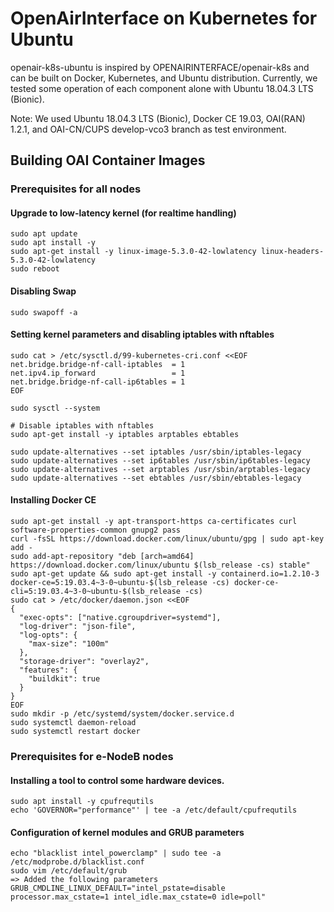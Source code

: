 # OpenAirInterface on Kubernetes for Ubuntu

openair-k8s-ubuntu is inspired by OPENAIRINTERFACE/openair-k8s and can be built on Docker, Kubernetes, and Ubuntu distribution. Currently, we tested some operation of each component alone with Ubuntu 18.04.3 LTS (Bionic).

Note: We used  Ubuntu 18.04.3 LTS (Bionic), Docker CE 19.03, OAI(RAN) 1.2.1, and OAI-CN/CUPS develop-vco3 branch as test environment.

## Building OAI Container Images

### Prerequisites for all nodes

#### Upgrade to low-latency kernel (for realtime handling)
```
sudo apt update
sudo apt install -y 
sudo apt-get install -y linux-image-5.3.0-42-lowlatency linux-headers-5.3.0-42-lowlatency
sudo reboot
```

#### Disabling Swap
```
sudo swapoff -a
```

#### Setting kernel parameters and disabling iptables with nftables
```
sudo cat > /etc/sysctl.d/99-kubernetes-cri.conf <<EOF
net.bridge.bridge-nf-call-iptables  = 1
net.ipv4.ip_forward                 = 1
net.bridge.bridge-nf-call-ip6tables = 1
EOF

sudo sysctl --system

# Disable iptables with nftables
sudo apt-get install -y iptables arptables ebtables

sudo update-alternatives --set iptables /usr/sbin/iptables-legacy
sudo update-alternatives --set ip6tables /usr/sbin/ip6tables-legacy
sudo update-alternatives --set arptables /usr/sbin/arptables-legacy
sudo update-alternatives --set ebtables /usr/sbin/ebtables-legacy
```

#### Installing Docker CE
```
sudo apt-get install -y apt-transport-https ca-certificates curl software-properties-common gnupg2 pass
curl -fsSL https://download.docker.com/linux/ubuntu/gpg | sudo apt-key add -
sudo add-apt-repository "deb [arch=amd64] https://download.docker.com/linux/ubuntu $(lsb_release -cs) stable"
sudo apt-get update && sudo apt-get install -y containerd.io=1.2.10-3 docker-ce=5:19.03.4~3-0~ubuntu-$(lsb_release -cs) docker-ce-cli=5:19.03.4~3-0~ubuntu-$(lsb_release -cs)
sudo cat > /etc/docker/daemon.json <<EOF
{
  "exec-opts": ["native.cgroupdriver=systemd"],
  "log-driver": "json-file",
  "log-opts": {
    "max-size": "100m"
  },
  "storage-driver": "overlay2",
  "features": {
    "buildkit": true
  }
}
EOF
sudo mkdir -p /etc/systemd/system/docker.service.d
sudo systemctl daemon-reload
sudo systemctl restart docker
```

### Prerequisites for e-NodeB nodes

#### Installing a tool to control some hardware devices.
```
sudo apt install -y cpufrequtils
echo 'GOVERNOR="performance"' | tee -a /etc/default/cpufrequtils
```

#### Configuration of kernel modules and GRUB parameters
```
echo "blacklist intel_powerclamp" | sudo tee -a /etc/modprobe.d/blacklist.conf
sudo vim /etc/default/grub
=> Added the following parameters
GRUB_CMDLINE_LINUX_DEFAULT="intel_pstate=disable processor.max_cstate=1 intel_idle.max_cstate=0 idle=poll"
```
